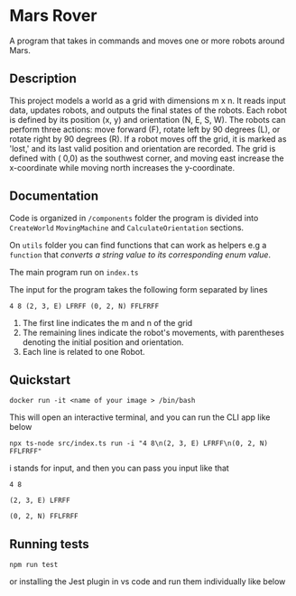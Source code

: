# Mars Rover

A program that takes in commands and moves one or more robots around Mars.

## Description

This project models a world as a grid with dimensions m x n. It reads input data, updates robots, and outputs the final
states of the robots. Each robot is defined by its position (x, y) and orientation (N, E, S, W). The robots can perform
three actions: move forward (F), rotate left by 90 degrees (L), or rotate right by 90 degrees (R). If a robot moves off
the grid, it is marked as 'lost,' and its last valid position and orientation are recorded. The grid is defined with (
0,0) as the southwest corner, and moving east increase the x-coordinate while moving north increases the
y-coordinate.

## Documentation

Code is organized in  `/components` folder the program is divided into `CreateWorld` `MovingMachine`
and `CalculateOrientation` sections.

On `utils` folder you can find functions that can work as helpers e.g a `function` that _converts a string value to its
corresponding enum value_.

The main program run on `index.ts`

The input for the program takes the following form separated by lines

`4 8
(2, 3, E) LFRFF
(0, 2, N) FFLFRFF`

1. The first line indicates the m and n of the grid
2. The remaining lines indicate the robot's movements, with parentheses denoting the initial position and orientation.
3. Each line is related to one Robot.

## Quickstart

```
docker run -it <name of your image > /bin/bash 
```

This will open an interactive terminal, and you can run the CLI app like below

```
npx ts-node src/index.ts run -i "4 8\n(2, 3, E) LFRFF\n(0, 2, N) FFLFRFF" 
```

i stands for input, and then you can pass you input like that

```
4 8

(2, 3, E) LFRFF

(0, 2, N) FFLFRFF
```

## Running tests

`npm run test `

or installing the Jest plugin in vs code and run them individually like below



